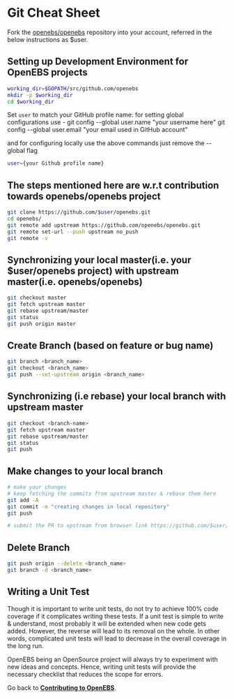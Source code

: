 # Git Cheat Sheet

Fork the [openebs/openebs](https://github.com/openebs/openebs) repository into your account, referred in the below instructions as $user.

## Setting up Development Environment for OpenEBS projects

```bash
working_dir=$GOPATH/src/github.com/openebs
mkdir -p $working_dir
cd $working_dir
```

Set `user` to match your GitHub profile name:
for setting global configurations use - 
git config --global user.name "your username here"
git config --global user.email "your email used in GitHub account"

and for configuring locally use the above commands just remove the --global flag
```bash
user={your Github profile name}
```

## The steps mentioned here are w.r.t contribution towards openebs/openebs project

```bash
git clone https://github.com/$user/openebs.git
cd openebs/
git remote add upstream https://github.com/openebs/openebs.git
git remote set-url --push upstream no_push
git remote -v
```

## Synchronizing your local master(i.e. your $user/openebs project) with upstream master(i.e. openebs/openebs)

```bash
git checkout master
git fetch upstream master
git rebase upstream/master
git status
git push origin master
```

## Create Branch (based on feature or bug name)

```bash
git branch <branch_name>
git checkout <branch_name>
git push --set-upstream origin <branch_name>
```

## Synchronizing (i.e rebase) your local branch with upstream master

```bash
git checkout <branch-name>
git fetch upstream master
git rebase upstream/master
git status
git push
```

## Make changes to your local branch

```bash
# make your changes
# keep fetching the commits from upstream master & rebase them here
git add -A
git commit -m "creating changes in local repository"
git push

# submit the PR to upstream from browser link https://github.com/$user/openebs
```

## Delete Branch

```bash
git push origin --delete <branch_name>
git branch -d <branch_name>
```

## Writing a Unit Test

Though it is important to write unit tests, do not try to achieve 100% code coverage if it complicates writing these tests. If a unit test is simple to write & understand, most probably it will be extended when new code gets added. However, the reverse will lead to its removal on the whole. In other words, complicated unit tests will lead to decrease in the overall coverage in the long run.

OpenEBS being an OpenSource project will always try to experiment with new ideas and concepts. Hence, writing unit tests will provide the necessary checklist that reduces the scope for errors.

Go back to [**Contributing to OpenEBS**](../CONTRIBUTING.md).
